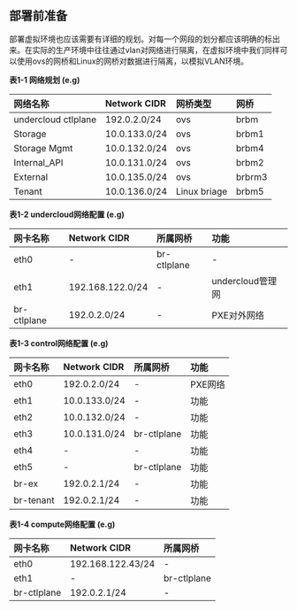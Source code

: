 ## 部署前准备

部署虚拟环境也应该需要有详细的规划。对每一个网段的划分都应该明确的标出来。在实际的生产环境中往往通过vlan对网络进行隔离，在虚拟环境中我们同样可以使用ovs的网桥和Linux的网桥对数据进行隔离，以模拟VLAN环境。

**表1-1 网络规划 \(e.g\)**

| 网络名称 | Network CIDR | 网桥类型 | 网桥 |
| :--- | :--- | :--- | :--- |
| undercloud ctlplane | 192.0.2.0/24 | ovs | brbm |
| Storage | 10.0.133.0/24 | ovs | brbm1 |
| Storage Mgmt | 10.0.132.0/24 | ovs | brbm4 |  |
| Internal\_API | 10.0.131.0/24 | ovs | brbm2 |
| External | 10.0.135.0/24 | ovs | brbrm3 |
| Tenant | 10.0.136.0/24 | Linux briage | brbm5 |


**表1-2 undercloud网络配置 \(e.g\)**


| 网卡名称 | Network CIDR | 所属网桥 | 功能 |
| :--- | :--- | :--- | :--- |
| eth0 | - | br-ctlplane | - |
| eth1 | 192.168.122.0/24 | - | undercloud管理网 |
| br-ctlplane | 192.0.2.0/24 | - | PXE对外网络 |

**表1-3 control网络配置 \(e.g\)**


| 网卡名称 | Network CIDR | 所属网桥 | 功能 |
| :--- | :--- | :--- | :--- |
| eth0 | 192.0.2.0/24 | - | PXE网络 |
| eth1 | 10.0.133.0/24 | -| 功能 |
| eth2 | 10.0.132.0/24  | - | 功能 |
| eth3 | 10.0.131.0/24 | br-ctlplane| 功能 |
| eth4 | - | - | 功能 |
| eth5 | - | br-ctlplane| 功能 |
| br-ex| 192.0.2.1/24 | - | 功能 |
| br-tenant | 192.0.2.1/24 | - | 功能 |

 
 **表1-4 compute网络配置 \(e.g\)**


| 网卡名称 | Network CIDR | 所属网桥 |
| :--- | :--- | :--- |
| eth0 | 192.168.122.43/24 | - |
| eth1 | - | br-ctlplane|
| br-ctlplane | 192.0.2.1/24 | - |

   

